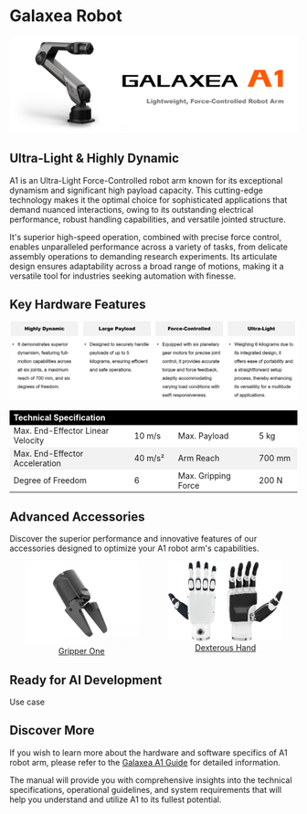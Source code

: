 # Galaxea Robot

![A1_title](../product_images_video/A1_title.png)


## Ultra-Light & Highly Dynamic
A1 is an Ultra-Light Force-Controlled robot arm known for its exceptional dynamism and significant high payload capacity. This cutting-edge technology makes it the optimal choice for sophisticated applications that demand nuanced interactions, owing to its outstanding electrical performance, robust handling capabilities, and versatile jointed structure.

It's superior high-speed operation, combined with precise force control, enables unparalleled performance across a variety of tasks, from delicate assembly operations to demanding research experiments. Its articulate design ensures adaptability across a broad range of motions, making it a versatile tool for industries seeking automation with finesse. 

## Key Hardware Features
![A1_title](../product_images_video/A1_key_hw_features.png)
<table style="width: 100%; border-collapse: collapse;">
    <thead>
        <tr style="background-color: black; color: white;text-align: left;">
            <th colspan="4";th style="width: 30%;">Technical Specification</th>
        </tr>
    </thead>
    <tbody>
        <tr style="background-color: white;">
            <td>Max. End-Effector Linear Velocity</td>
            <td>10 m/s</td>
            <td>Max. Payload</td>
            <td>5 kg</td>
        </tr>
        <tr style="background-color: #f2f2f2;">
            <td>Max. End-Effector Acceleration</td>
            <td>40 m/s²</td>
            <td>Arm Reach</td>
            <td>700 mm</td>
        </tr>
        <tr style="background-color: white;">
            <td>Degree of Freedom</td>
            <td>6</td>
            <td>Max. Gripping Force</td>
            <td>200 N</td>
        </tr>
    </tbody>
</table>


## Advanced Accessories
Discover the superior performance and innovative features of our accessories designed to optimize your A1 robot arm's capabilities.

<div style="display: flex; justify-content: space-around;">

  <div style="text-align: center;">
    <a href="link_to_page1.html">
      <img src="../product_images_video/Accesscory_G1.jpg" alt="G1" style="width: 200px; height: auto;"/>
    </a>
    <br>
    <a href="link_to_page1.html">Gripper One</a>
  </div>


  <div style="text-align: center;">
    <a href="link_to_page3.html">
      <img src="../product_images_video/A1_dexterous_hand.png" alt="Dexterous Hand" style="width: 200px; height: auto;"/>
    </a>
    <br>
    <a href="link_to_page3.html">Dexterous Hand</a>
  </div>

</div>

## Ready for AI Development
Use case


## Discover More
If you wish to learn more about the hardware and software specifics of A1 robot arm, please refer to the [Galaxea  A1 Guide](../../Guide/A1/Getting_Started.md) for detailed information.

The manual will provide you with comprehensive insights into the technical specifications, operational guidelines, and system requirements that will help you understand and utilize A1 to its fullest potential.
